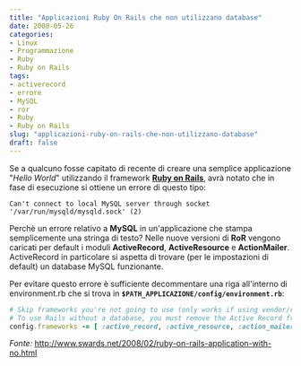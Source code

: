 ```yaml
---
title: "Applicazioni Ruby On Rails che non utilizzano database"
date: 2008-05-26
categories: 
- Linux
- Programmazione
- Ruby
- Ruby on Rails
tags: 
- activerecord
- errore
- MySQL
- ror
- Ruby
- Ruby on Rails
slug: "applicazioni-ruby-on-rails-che-non-utilizzano-database"
draft: false
---
```


Se a qualcuno fosse capitato di recente di creare una semplice
applicazione "*Hello World*" utilizzando il framework [**Ruby on
Rails**](http://www.rubyonrails.org), avrà notato che in fase di
esecuzione si ottiene un errore di questo tipo:

```shell
Can't connect to local MySQL server through socket '/var/run/mysqld/mysqld.sock' (2)
```

Perchè un errore relativo a **MySQL** in un'applicazione che stampa
semplicemente una stringa di testo? Nelle nuove versioni di **RoR**
vengono caricati per default i moduli **ActiveRecord**,
**ActiveResource** e **ActionMailer**. ActiveRecord in particolare si
aspetta di trovare (per le impostazioni di default) un database MySQL
funzionante.

Per evitare questo errore è sufficiente decommentare una riga
all'interno di environment.rb che si trova in
**`$PATH_APPLICAZIONE/config/environment.rb`**:

```ruby
# Skip frameworks you're not going to use (only works if using vendor/rails).  
# To use Rails without a database, you must remove the Active Record framework  
config.frameworks -= [ :active_record, :active_resource, :action_mailer ]
```

*Fonte:* <http://www.swards.net/2008/02/ruby-on-rails-application-with-no.html>


